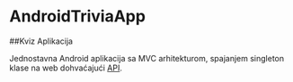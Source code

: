 # AndroidTriviaApp
##Kviz Aplikacija

Jednostavna Android aplikacija sa MVC arhitekturom, spajanjem singleton klase na web dohvaćajući [API](https://raw.githubusercontent.com/curiousily/simple-quiz/master/script/statements-data.json).

